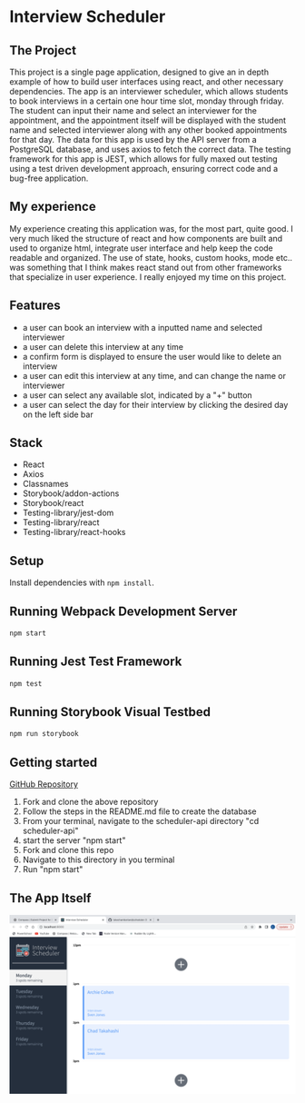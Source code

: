 # Interview Scheduler

## The Project

This project is a single page application, designed to give an in depth example of how to build user interfaces using react, and other necessary dependencies. The app is an interviewer scheduler, which allows students to book interviews in a certain one hour time slot, monday through friday.  The student can input their name and select an interviewer for the appointment, and the appointment itself will be displayed with the student name and selected interviewer along with any other booked appointments for that day.  The data for this app is used by the API server from a PostgreSQL database, and uses axios to fetch the correct data.  The testing framework for this app is JEST, which allows for fully maxed out testing using a test driven development approach, ensuring correct code and a bug-free application.

## My experience

My experience creating this application was, for the most part, quite good. I very much liked the structure of react and how components are built and used to organize html, integrate user interface and help keep the code readable and organized.  The use of state, hooks, custom hooks, mode etc.. was something that I think makes react stand out from other frameworks that specialize in user experience. I really enjoyed my time on this project.

## Features

- a user can book an interview with a inputted name and selected interviewer
- a user can delete this interview at any time
- a confirm form is displayed to ensure the user would like to delete an interview
- a user can edit this interview at any time, and can change the name or interviewer
- a user can select any available slot, indicated by a "+" button
- a user can select the day for their interview by clicking the desired day on the left side bar

## Stack

- React
- Axios
- Classnames
- Storybook/addon-actions
- Storybook/react
- Testing-library/jest-dom
- Testing-library/react
- Testing-library/react-hooks


## Setup

Install dependencies with `npm install`.

## Running Webpack Development Server

```sh
npm start
```

## Running Jest Test Framework

```sh
npm test
```

## Running Storybook Visual Testbed

```sh
npm run storybook
```

## Getting started

[GitHub Repository](https://github.com/lighthouse-labs/scheduler-api)

1. Fork and clone the above repository
2. Follow the steps in the README.md file to create the database
3. From your terminal, navigate to the scheduler-api directory "cd scheduler-api"
4. start the server "npm start"
5. Fork and clone this repo
6. Navigate to this directory in you terminal
7. Run "npm start"

## The App Itself

![Screenshot](https://github.com/lukechamberland/scheduler-3/blob/master/ScreenShots/Screenshot%202023-06-17%20at%203.24.52%20PM.png?raw=true)